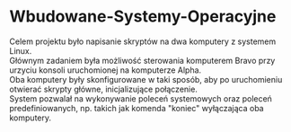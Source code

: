 # Wbudowane-Systemy-Operacyjne

Celem projektu było napisanie skryptów na dwa komputery z systemem Linux.  
Głównym zadaniem była możliwość sterowania komputerem Bravo przy urzyciu konsoli uruchomionej na komputerze Alpha.<br />
Oba komputery były skonfigurowane w taki sposób, aby po uruchomieniu otwierać skrypty główne, inicjalizujące połączenie.<br />
System pozwalał na wykonywanie poleceń systemowych oraz poleceń predefiniowanych, np. takich jak komenda "koniec" wyłączająca oba komputery.<br />
